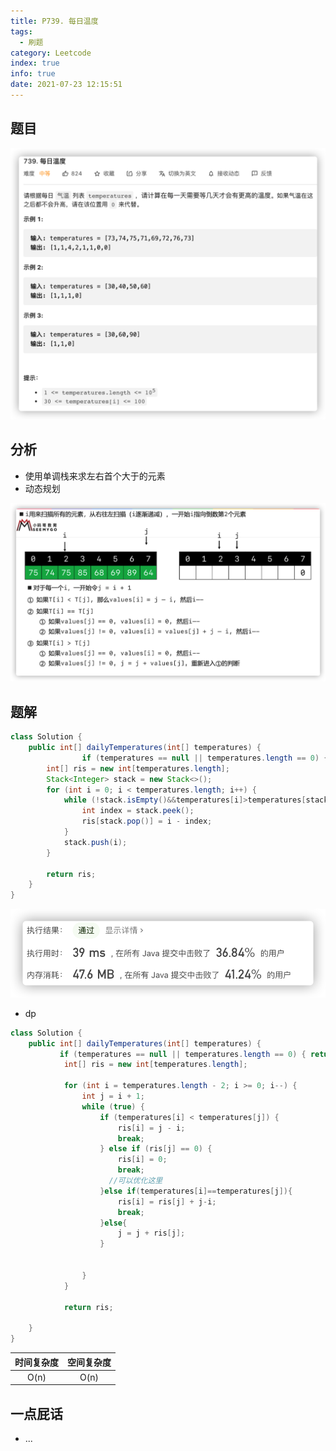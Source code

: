 ```yaml
---
title: P739. 每日温度
tags:
  - 刷题
category: Leetcode
index: true
info: true
date: 2021-07-23 12:15:51
---
```


<!-- more -->

## 题目

![image-20210723121638818](https://raw.githubusercontent.com/C1EYE/figureBed/main/img/20210723121638.png)

## 分析

- 使用单调栈来求左右首个大于的元素
- 动态规划

![image-20210726095210593](https://raw.githubusercontent.com/C1EYE/figureBed/main/img/20210726095210.png)

## 题解

```java
class Solution {
    public int[] dailyTemperatures(int[] temperatures) {
            	if (temperatures == null || temperatures.length == 0) { return null; }
		int[] ris = new int[temperatures.length];
		Stack<Integer> stack = new Stack<>();
		for (int i = 0; i < temperatures.length; i++) {
			while (!stack.isEmpty()&&temperatures[i]>temperatures[stack.peek()]){
				int index = stack.peek();
				ris[stack.pop()] = i - index;
			}
			stack.push(i);
		}

		return ris;
    }
}
```

![image-20210723121733871](https://raw.githubusercontent.com/C1EYE/figureBed/main/img/20210723121733.png)

- dp

```java
class Solution {
    public int[] dailyTemperatures(int[] temperatures) {
           if (temperatures == null || temperatures.length == 0) { return null; }
            int[] ris = new int[temperatures.length];

            for (int i = temperatures.length - 2; i >= 0; i--) {
                int j = i + 1;
                while (true) {
                    if (temperatures[i] < temperatures[j]) {
                        ris[i] = j - i;
                        break;
                    } else if (ris[j] == 0) {
                        ris[i] = 0;
                        break;
                      //可以优化这里
                    }else if(temperatures[i]==temperatures[j]){
                        ris[i] = ris[j] + j-i;
                        break;
                    }else{
                        j = j + ris[j];
                    }


                }
            }

            return ris;

    }
}
```



| 时间复杂度 | 空间复杂度 |
| :--------: | :--------: |
|    O(n)    |    O(n)    |



## 一点屁话

- ...
